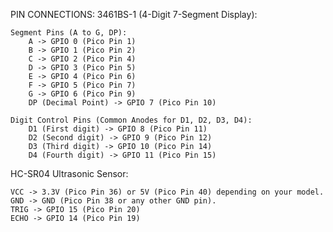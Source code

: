 PIN CONNECTIONS:
3461BS-1 (4-Digit 7-Segment Display):

    Segment Pins (A to G, DP):
        A -> GPIO 0 (Pico Pin 1)
        B -> GPIO 1 (Pico Pin 2)
        C -> GPIO 2 (Pico Pin 4)
        D -> GPIO 3 (Pico Pin 5)
        E -> GPIO 4 (Pico Pin 6)
        F -> GPIO 5 (Pico Pin 7)
        G -> GPIO 6 (Pico Pin 9)
        DP (Decimal Point) -> GPIO 7 (Pico Pin 10)

    Digit Control Pins (Common Anodes for D1, D2, D3, D4):
        D1 (First digit) -> GPIO 8 (Pico Pin 11)
        D2 (Second digit) -> GPIO 9 (Pico Pin 12)
        D3 (Third digit) -> GPIO 10 (Pico Pin 14)
        D4 (Fourth digit) -> GPIO 11 (Pico Pin 15)

HC-SR04 Ultrasonic Sensor:

    VCC -> 3.3V (Pico Pin 36) or 5V (Pico Pin 40) depending on your model.
    GND -> GND (Pico Pin 38 or any other GND pin).
    TRIG -> GPIO 15 (Pico Pin 20)
    ECHO -> GPIO 14 (Pico Pin 19)
